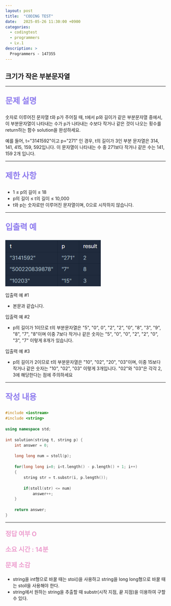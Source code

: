 ```yaml
---
layout: post
title:  "CODING TEST"
date:   2025-05-26 11:30:00 +0900
categories:
  - codingtest
  - programmers
  - Lv.1
description: >
  Programmers - 147355
---
```

## 크기가 작은 부분문자열

---

<p style = "color:#8f7cee; font-size:25px; font-weight:bold">
문제 설명
</p>

숫자로 이루어진 문자열 t와 p가 주어질 때, t에서 p와 길이가 같은 부분문자열 중에서, 이 부분문자열이 나타내는 수가 p가 나타내는 수보다 작거나 같은 것이 나오는 횟수를 return하는 함수 solution을 완성하세요.

예를 들어, t="3141592"이고 p="271" 인 경우, t의 길이가 3인 부분 문자열은 314, 141, 415, 159, 592입니다. 이 문자열이 나타내는 수 중 271보다 작거나 같은 수는 141, 159 2개 입니다.

---

<p style = "color:#8f7cee; font-size:25px; font-weight:bold">
제한 사항
</p>

- 1 ≤ p의 길이 ≤ 18
- p의 길이 ≤ t의 길이 ≤ 10,000
- t와 p는 숫자로만 이루어진 문자열이며, 0으로 시작하지 않습니다.

---

<p style = "color:#8f7cee; font-size:25px; font-weight:bold">
입출력 예
</p>

<img src = "/assets/img/codingtest/147355.png" width = "300" height = "145">

입출력 예 #1
- 본문과 같습니다.

입출력 예 #2
- p의 길이가 1이므로 t의 부분문자열은 "5", "0", 0", "2", "2", "0", "8", "3", "9", "8", "7", "8"이며 이중 7보다 작거나 같은 숫자는 "5", "0", "0", "2", "2", "0", "3", "7" 이렇게 8개가 있습니다.

입출력 예 #3
- p의 길이가 2이므로 t의 부분문자열은 "10", "02", "20", "03"이며, 이중 15보다 작거나 같은 숫자는 "10", "02", "03" 이렇게 3개입니다. "02"와 "03"은 각각 2, 3에 해당한다는 점에 주의하세요

---

<p style = "color:#8f7cee; font-size:25px; font-weight:bold">
작성 내용
</p>

```cpp
#include <iostream>
#include <string>

using namespace std;

int solution(string t, string p) {
    int answer = 0;
    
    long long num = stoll(p);
    
    for(long long i=0; i<t.length() - p.length() + 1; i++)
    {
        string str = t.substr(i, p.length());
        
        if(stoll(str) <= num)
            answer++;
    }
    
    return answer;
}
```

---

<p style = "color:#ed9ece; font-size:20px; font-weight:bold">
정답 여부 O
</p>

<p style = "color:#ed9ece; font-size:20px; font-weight:bold">
소요 시간 : 14분
</p>

<p style = "color:#ed9ece; font-size:20px; font-weight:bold">
문제 소감
</p>

- string을 int형으로 바꿀 때는 stoi()을 사용하고 string을 long long형으로 바꿀 때는 stoll을 사용해야 한다.
- string에서 원하는 string을 추출할 때 substr(시작 지점, 끝 지점)을 이용하여 구할 수 있다.